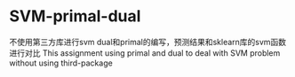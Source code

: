 # SVM-primal-dual
不使用第三方库进行svm dual和primal的编写，预测结果和sklearn库的svm函数进行对比
This assignment using primal and dual to deal with SVM problem without using third-package
